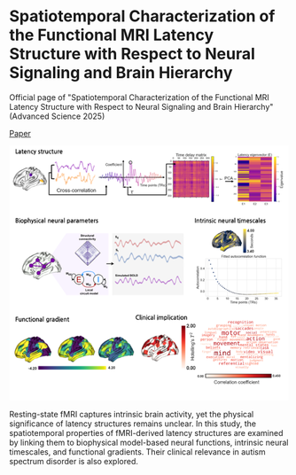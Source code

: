 # Spatiotemporal Characterization of the Functional MRI Latency Structure with Respect to Neural Signaling and Brain Hierarchy

Official page of "Spatiotemporal Characterization of the Functional MRI Latency Structure with Respect to Neural Signaling and Brain Hierarchy" (Advanced Science 2025)

[Paper](https://advanced.onlinelibrary.wiley.com/doi/10.1002/advs.202504956)

![Table of contents](images/TableOfContent.png)

Resting-state fMRI captures intrinsic brain activity, yet the physical significance of latency structures remains unclear. In this study, the spatiotemporal properties of fMRI-derived latency structures are examined by linking them to biophysical model-based neural functions, intrinsic neural timescales, and functional gradients. Their clinical relevance in autism spectrum disorder is also explored.
